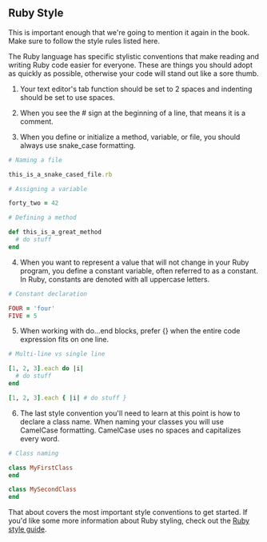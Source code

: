 ## Ruby Style

This is important enough that we're going to mention it again in the book. Make sure to follow the style rules listed here.

The Ruby language has specific stylistic conventions that make reading and writing Ruby code easier for everyone. These are things you should adopt as quickly as possible, otherwise your code will stand out like a sore thumb.

1. Your text editor's tab function should be set to 2 spaces and indenting should be set to use spaces.

2. When you see the # sign at the beginning of a line, that means it is a comment.

3. When you define or initialize a method, variable, or file, you should always use snake_case formatting.

  ```ruby
  # Naming a file

  this_is_a_snake_cased_file.rb

  # Assigning a variable

  forty_two = 42

  # Defining a method

  def this_is_a_great_method
    # do stuff
  end
  ```

4. When you want to represent a value that will not change in your Ruby program, you define a constant variable, often referred to as a constant. In Ruby, constants are denoted with all uppercase letters.

  ```ruby
  # Constant declaration

  FOUR = 'four'
  FIVE = 5
  ```

5. When working with do...end blocks, prefer {} when the entire code expression fits on one line.

  ```ruby
  # Multi-line vs single line

  [1, 2, 3].each do |i|
    # do stuff
  end

  [1, 2, 3].each { |i| # do stuff }
  ```

6. The last style convention you'll need to learn at this point is how to declare a class name. When naming your classes you will use CamelCase formatting. CamelCase uses no spaces and capitalizes every word.

  ```ruby
  # Class naming

  class MyFirstClass
  end

  class MySecondClass
  end
  ```

That about covers the most important style conventions to get started. If you'd like some more information about Ruby styling, check out the [Ruby style guide](https://github.com/bbatsov/ruby-style-guide).
